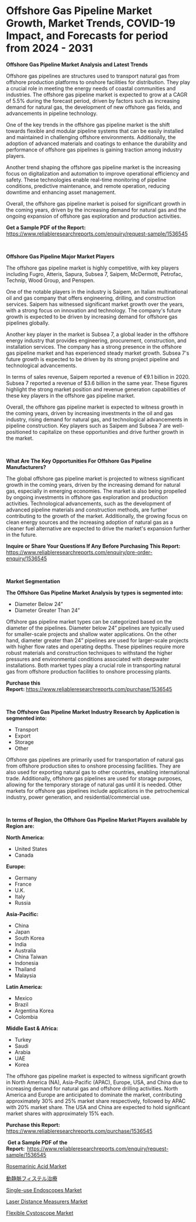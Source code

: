 <p><h1>Offshore Gas Pipeline Market Growth, Market Trends, COVID-19 Impact, and Forecasts for period from 2024 - 2031</h1></p><p><strong>Offshore Gas Pipeline Market Analysis and Latest Trends</strong></p>
<p><p>Offshore gas pipelines are structures used to transport natural gas from offshore production platforms to onshore facilities for distribution. They play a crucial role in meeting the energy needs of coastal communities and industries. The offshore gas pipeline market is expected to grow at a CAGR of 5.5% during the forecast period, driven by factors such as increasing demand for natural gas, the development of new offshore gas fields, and advancements in pipeline technology.</p><p>One of the key trends in the offshore gas pipeline market is the shift towards flexible and modular pipeline systems that can be easily installed and maintained in challenging offshore environments. Additionally, the adoption of advanced materials and coatings to enhance the durability and performance of offshore gas pipelines is gaining traction among industry players.</p><p>Another trend shaping the offshore gas pipeline market is the increasing focus on digitalization and automation to improve operational efficiency and safety. These technologies enable real-time monitoring of pipeline conditions, predictive maintenance, and remote operation, reducing downtime and enhancing asset management.</p><p>Overall, the offshore gas pipeline market is poised for significant growth in the coming years, driven by the increasing demand for natural gas and the ongoing expansion of offshore gas exploration and production activities.</p></p>
<p><strong>Get a Sample PDF of the Report:&nbsp;</strong> <a href="https://www.reliableresearchreports.com/enquiry/request-sample/1536545">https://www.reliableresearchreports.com/enquiry/request-sample/1536545</a></p>
<p>&nbsp;</p>
<p><strong>Offshore Gas Pipeline Major Market Players</strong></p>
<p><p>The offshore gas pipeline market is highly competitive, with key players including Fugro, Atteris, Sapura, Subsea 7, Saipem, McDermott, Petrofac, Technip, Wood Group, and Penspen. </p><p>One of the notable players in the industry is Saipem, an Italian multinational oil and gas company that offers engineering, drilling, and construction services. Saipem has witnessed significant market growth over the years, with a strong focus on innovation and technology. The company's future growth is expected to be driven by increasing demand for offshore gas pipelines globally.</p><p>Another key player in the market is Subsea 7, a global leader in the offshore energy industry that provides engineering, procurement, construction, and installation services. The company has a strong presence in the offshore gas pipeline market and has experienced steady market growth. Subsea 7's future growth is expected to be driven by its strong project pipeline and technological advancements.</p><p>In terms of sales revenue, Saipem reported a revenue of €9.1 billion in 2020. Subsea 7 reported a revenue of $3.6 billion in the same year. These figures highlight the strong market position and revenue generation capabilities of these key players in the offshore gas pipeline market.</p><p>Overall, the offshore gas pipeline market is expected to witness growth in the coming years, driven by increasing investments in the oil and gas industry, rising demand for natural gas, and technological advancements in pipeline construction. Key players such as Saipem and Subsea 7 are well-positioned to capitalize on these opportunities and drive further growth in the market.</p></p>
<p>&nbsp;</p>
<p><strong>What Are The Key Opportunities For Offshore Gas Pipeline Manufacturers?</strong></p>
<p><p>The global offshore gas pipeline market is projected to witness significant growth in the coming years, driven by the increasing demand for natural gas, especially in emerging economies. The market is also being propelled by ongoing investments in offshore gas exploration and production activities. Technological advancements, such as the development of advanced pipeline materials and construction methods, are further contributing to the growth of the market. Additionally, the growing focus on clean energy sources and the increasing adoption of natural gas as a cleaner fuel alternative are expected to drive the market's expansion further in the future.</p></p>
<p><strong>Inquire or Share Your Questions If Any Before Purchasing This Report:</strong> <a href="https://www.reliableresearchreports.com/enquiry/pre-order-enquiry/1536545">https://www.reliableresearchreports.com/enquiry/pre-order-enquiry/1536545</a></p>
<p>&nbsp;</p>
<p><strong>Market Segmentation</strong></p>
<p><strong>The Offshore Gas Pipeline Market Analysis by types is segmented into:</strong></p>
<p><ul><li>Diameter Below 24”</li><li>Diameter Greater Than 24”</li></ul></p>
<p><p>Offshore gas pipeline market types can be categorized based on the diameter of the pipelines. Diameter below 24” pipelines are typically used for smaller-scale projects and shallow water applications. On the other hand, diameter greater than 24” pipelines are used for larger-scale projects with higher flow rates and operating depths. These pipelines require more robust materials and construction techniques to withstand the higher pressures and environmental conditions associated with deepwater installations. Both market types play a crucial role in transporting natural gas from offshore production facilities to onshore processing plants.</p></p>
<p><strong>Purchase this Report:&nbsp;</strong><a href="https://www.reliableresearchreports.com/purchase/1536545">https://www.reliableresearchreports.com/purchase/1536545</a></p>
<p>&nbsp;</p>
<p><strong>The Offshore Gas Pipeline Market Industry Research by Application is segmented into:</strong></p>
<p><ul><li>Transport</li><li>Export</li><li>Storage</li><li>Other</li></ul></p>
<p><p>Offshore gas pipelines are primarily used for transportation of natural gas from offshore production sites to onshore processing facilities. They are also used for exporting natural gas to other countries, enabling international trade. Additionally, offshore gas pipelines are used for storage purposes, allowing for the temporary storage of natural gas until it is needed. Other markets for offshore gas pipelines include applications in the petrochemical industry, power generation, and residential/commercial use.</p></p>
<p>&nbsp;</p>
<p><strong>In terms of Region, the Offshore Gas Pipeline Market Players available by Region are:</strong></p>
<p>
    <p> <strong> North America: </strong>
        <ul>
            <li>United States</li>
            <li>Canada</li>
        </ul>
        </p> 
    <p> <strong> Europe: </strong>
        <ul>
            <li>Germany</li>
            <li>France</li>
            <li>U.K.</li>
            <li>Italy</li>
            <li>Russia</li>
        </ul>
        </p> 
    <p> <strong> Asia-Pacific: </strong>
        <ul>
            <li>China</li>
            <li>Japan</li>
            <li>South Korea</li>
            <li>India</li>
            <li>Australia</li>
            <li>China Taiwan</li>
            <li>Indonesia</li>
            <li>Thailand</li>
            <li>Malaysia</li>
        </ul>
        </p> 
    <p> <strong> Latin America: </strong>
        <ul>
            <li>Mexico</li>
            <li>Brazil</li>
            <li>Argentina Korea</li>
            <li>Colombia</li>
        </ul>
        </p> 
    <p> <strong> Middle East & Africa: </strong>
        <ul>
            <li>Turkey</li>
            <li>Saudi</li>
            <li>Arabia</li>
            <li>UAE</li>
            <li>Korea</li>
        </ul>
    </p>
    </p>
<p><p>The offshore gas pipeline market is expected to witness significant growth in North America (NA), Asia-Pacific (APAC), Europe, USA, and China due to increasing demand for natural gas and offshore drilling activities. North America and Europe are anticipated to dominate the market, contributing approximately 30% and 25% market share respectively, followed by APAC with 20% market share. The USA and China are expected to hold significant market shares with approximately 15% each.</p></p>
<p><strong>Purchase this Report: </strong><a href="https://www.reliableresearchreports.com/purchase/1536545">https://www.reliableresearchreports.com/purchase/1536545</a></p>
<p>&nbsp;<strong>Get a Sample PDF of the Report:&nbsp;&nbsp;</strong><a href="https://www.reliableresearchreports.com/enquiry/request-sample/1536545">https://www.reliableresearchreports.com/enquiry/request-sample/1536545</a></p>
<p><strong></strong></p>
<p><p><a href="https://github.com/brenzgnarento/Market-Research-Report-List-1/blob/main/rosemarinic-acid-market.md">Rosemarinic Acid Market</a></p><p><a href="https://github.com/jkjreqjscoxx7/Market-Research-Report-List-1/blob/main/1024054193946.md">動静脈フィステル治療</a></p><p><a href="https://issuu.com/reportprime-2/docs/single-use-endoscopes-market-size-2030.pptx">Single-use Endoscopes Market</a></p><p><a href="https://github.com/jerrycopelandthomaswsqd8q/Market-Research-Report-List-1/blob/main/laser-distance-measurers-market.md">Laser Distance Measurers Market</a></p><p><a href="https://issuu.com/reportprime-2/docs/flexible-cystoscope-market-size-2030.pptx">Flexible Cystoscope Market</a></p></p>